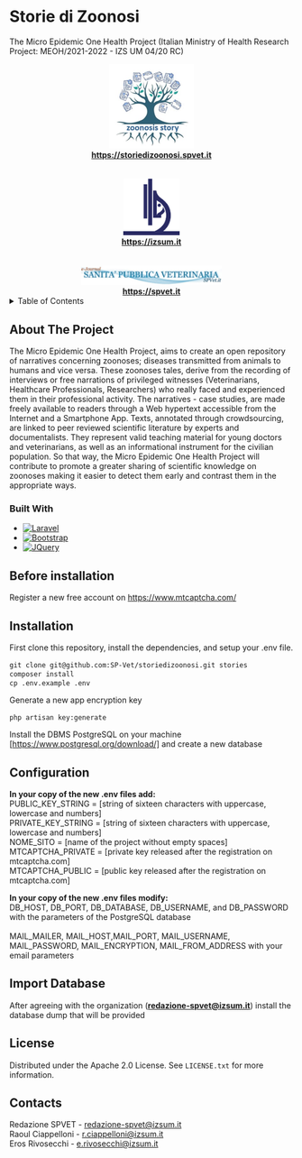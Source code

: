 # Storie di Zoonosi
The Micro Epidemic One Health Project (Italian Ministry of Health Research Project: MEOH/2021-2022 - IZS UM 04/20 RC)

<div align="center">
    <a href="https://storiedizoonosi.spvet.it/">
      <img src="public/images/logo_zoonosi_300.png" alt="LOGO Storie di zoonosi" width="150"><br>
      <b>https://storiedizoonosi.spvet.it</b>
    </a><br><br><br>
    <a href="https://izsum.it/">
        <img src="public/images/logo_izsum_transp.png" alt="LOGO IZSUM" width="100"><br>
        <b>https://izsum.it</b>
    </a><br><br><br>
    <a href="https://spvet.it/">
        <img src="public/images/spvet_header.jpg" alt="LOGO SPVET.it" width="250"><br>
        <b>https://spvet.it</b>
    </a>
</div>

<details>
  <summary>Table of Contents</summary>
  <ol>
    <li>
      <a href="#about-the-project">About The Project</a>
      <ul>
      <li><a href="#built-with">Built With</a></li>
      </ul>
    </li>
    <li>
      <a href="#before-installation">Before Installation</a>
    </li>
    <li><a href="#installation">Installation</a></li>
    <li><a href="#configuration">Configuration</a></li>
    <li><a href="#import-database">Import Database</a></li>
    <li><a href="#license">License</a></li>
    <li><a href="#contacts">Contacts</a></li>
  </ol>
</details>

## About The Project
The Micro Epidemic One Health Project, aims to create an open repository of narratives concerning zoonoses; diseases transmitted from animals to humans and vice versa. These zoonoses tales, derive from the recording of interviews or free narrations of privileged witnesses (Veterinarians, Healthcare Professionals, Researchers) who really faced and experienced them in their professional activity. The narratives - case studies, are made freely available to readers through a Web hypertext accessible from the Internet and a Smartphone App. Texts, annotated through crowdsourcing, are linked to peer reviewed scientific literature by experts and documentalists. They represent valid teaching material for young doctors and veterinarians, as well as an informational instrument for the civilian population. So that way, the Micro Epidemic One Health Project will contribute to promote a greater sharing of scientific knowledge on zoonoses making it easier to detect them early and contrast them in the appropriate ways.

### Built With
* [![Laravel][Laravel.com]][Laravel-url]
* [![Bootstrap][Bootstrap.com]][Bootstrap-url]
* [![JQuery][JQuery.com]][JQuery-url]

## Before installation
Register a new free account on https://www.mtcaptcha.com/ 

## Installation
First clone this repository, install the dependencies, and setup your .env file.

```
git clone git@github.com:SP-Vet/storiedizoonosi.git stories
composer install
cp .env.example .env
```

Generate a new app encryption key

```
php artisan key:generate
```

Install the DBMS PostgreSQL on your machine [https://www.postgresql.org/download/]
and create a new database

## Configuration
**In your copy of the new .env files add:**<br>
PUBLIC_KEY_STRING = [string of sixteen characters with uppercase, lowercase and numbers]<br>
PRIVATE_KEY_STRING = [string of sixteen characters with uppercase, lowercase and numbers]<br>
NOME_SITO = [name of the project without empty spaces]<br>
MTCAPTCHA_PRIVATE = [private key released after the registration on mtcaptcha.com]<br>
MTCAPTCHA_PUBLIC = [public key released after the registration on mtcaptcha.com]<br>

**In your copy of the new .env files modify:**<br>
DB_HOST, DB_PORT, DB_DATABASE, DB_USERNAME, and DB_PASSWORD with the parameters of the PostgreSQL database<br><br>
MAIL_MAILER, MAIL_HOST,MAIL_PORT, MAIL_USERNAME, MAIL_PASSWORD, MAIL_ENCRYPTION, MAIL_FROM_ADDRESS with your email parameters

## Import Database
After agreeing with the organization (**redazione-spvet@izsum.it**) install the database dump that will be provided

## License
Distributed under the Apache 2.0 License. See `LICENSE.txt` for more information.

## Contacts
Redazione SPVET - redazione-spvet@izsum.it<br>
Raoul Ciappelloni - r.ciappelloni@izsum.it<br>
Eros Rivosecchi - e.rivosecchi@izsum.it


<!-- MARKDOWN LINKS & IMAGES -->
<!-- https://www.markdownguide.org/basic-syntax/#reference-style-links -->
[contributors-shield]: https://img.shields.io/github/contributors/othneildrew/Best-README-Template.svg?style=for-the-badge
[contributors-url]: https://github.com/othneildrew/Best-README-Template/graphs/contributors
[forks-shield]: https://img.shields.io/github/forks/othneildrew/Best-README-Template.svg?style=for-the-badge
[forks-url]: https://github.com/othneildrew/Best-README-Template/network/members
[stars-shield]: https://img.shields.io/github/stars/othneildrew/Best-README-Template.svg?style=for-the-badge
[stars-url]: https://github.com/othneildrew/Best-README-Template/stargazers
[issues-shield]: https://img.shields.io/github/issues/othneildrew/Best-README-Template.svg?style=for-the-badge
[issues-url]: https://github.com/othneildrew/Best-README-Template/issues
[license-shield]: https://img.shields.io/github/license/othneildrew/Best-README-Template.svg?style=for-the-badge
[license-url]: https://github.com/othneildrew/Best-README-Template/blob/master/LICENSE.txt
[linkedin-shield]: https://img.shields.io/badge/-LinkedIn-black.svg?style=for-the-badge&logo=linkedin&colorB=555
[linkedin-url]: https://linkedin.com/in/othneildrew
[product-screenshot]: images/screenshot.png
[Next.js]: https://img.shields.io/badge/next.js-000000?style=for-the-badge&logo=nextdotjs&logoColor=white
[Next-url]: https://nextjs.org/
[React.js]: https://img.shields.io/badge/React-20232A?style=for-the-badge&logo=react&logoColor=61DAFB
[React-url]: https://reactjs.org/
[Vue.js]: https://img.shields.io/badge/Vue.js-35495E?style=for-the-badge&logo=vuedotjs&logoColor=4FC08D
[Vue-url]: https://vuejs.org/
[Angular.io]: https://img.shields.io/badge/Angular-DD0031?style=for-the-badge&logo=angular&logoColor=white
[Angular-url]: https://angular.io/
[Svelte.dev]: https://img.shields.io/badge/Svelte-4A4A55?style=for-the-badge&logo=svelte&logoColor=FF3E00
[Svelte-url]: https://svelte.dev/
[Laravel.com]: https://img.shields.io/badge/Laravel-FF2D20?style=for-the-badge&logo=laravel&logoColor=white
[Laravel-url]: https://laravel.com
[Bootstrap.com]: https://img.shields.io/badge/Bootstrap-563D7C?style=for-the-badge&logo=bootstrap&logoColor=white
[Bootstrap-url]: https://getbootstrap.com
[JQuery.com]: https://img.shields.io/badge/jQuery-0769AD?style=for-the-badge&logo=jquery&logoColor=white
[JQuery-url]: https://jquery.com 
